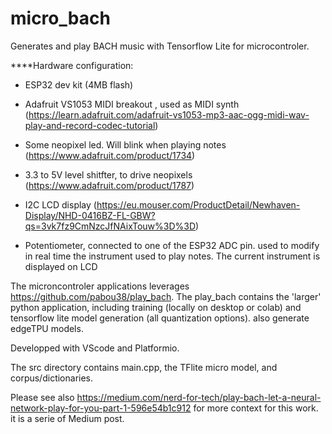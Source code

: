 # micro_bach
Generates and play BACH music with Tensorflow Lite for microcontroler.

****Hardware configuration:

- ESP32 dev kit (4MB flash)

- Adafruit VS1053 MIDI breakout , used as MIDI synth (https://learn.adafruit.com/adafruit-vs1053-mp3-aac-ogg-midi-wav-play-and-record-codec-tutorial)
- Some neopixel led. Will blink when playing notes (https://www.adafruit.com/product/1734)
- 3.3 to 5V level shitfter, to drive neopixels (https://www.adafruit.com/product/1787)
- I2C LCD display (https://eu.mouser.com/ProductDetail/Newhaven-Display/NHD-0416BZ-FL-GBW?qs=3vk7fz9CmNzcJfNAixTouw%3D%3D)
- Potentiometer, connected to one of the ESP32 ADC pin. used to modify in real time the instrument used to play notes. The current instrument is displayed on LCD

The microncontroler applications leverages https://github.com/pabou38/play_bach. The play_bach contains the 'larger' python application, including training (locally on desktop or colab) and tensorflow lite model generation (all quantization options). also generate edgeTPU models.

Developped with VScode and Platformio.

The src directory contains main.cpp, the TFlite micro model, and corpus/dictionaries.

Please see also 
https://medium.com/nerd-for-tech/play-bach-let-a-neural-network-play-for-you-part-1-596e54b1c912 for more context for this work. it is a serie of Medium post.
